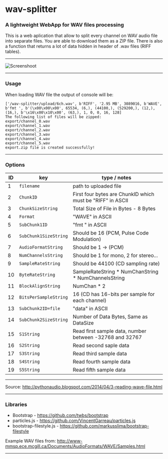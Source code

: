 # wav-splitter
### A lightweight WebApp for WAV files processing
This is a web aplication that allow to split every channel on WAV audio file into separate files. You are able to download them as a ZIP file. There is also a function that returns a lot of data hidden in header of .wav files (RIFF tables).

------------------------------

![Screenshoot](https://i.imgur.com/EUpJNo2.png)

------------------------------
### Usage

When loading WAV file the output of console will be:

```
['/wav-splitter/upload/6ch.wav', b'RIFF', '2.95 MB', 3089016, b'WAVE', b'fmt ', b'(\x00\x00\x00', 65534, (6,), (44100,), (529200,), (12,), (16,), b'\x16\x00\x10\x00', (63,), 1, 0, 0, 16, 128]
The following list of files will be zipped:
export/channel_0.wav
export/channel_1.wav
export/channel_2.wav
export/channel_3.wav
export/channel_4.wav
export/channel_5.wav
export.zip file is created successfully!
```

-------------------------------

### Options

ID | key | type / notes
---|----|---------
1 |`filename` | path to uploaded file 
2 |`ChunkID` | First four bytes are ChunkID which must be "RIFF" in ASCII
3 |`ChunkSizeString` | Total Size of File in Bytes - 8 Bytes
4 |`Format` | "WAVE" in ASCII
5 |`SubChunk1ID` | "fmt " in ASCII
6 |`SubChunk1SizeString` | Should be 16 (PCM, Pulse Code Modulation)
7 |`AudioFormatString` | Should be 1 -> (PCM)
8 |`NumChannelsString` | Should be 1 for mono, 2 for stereo... 
9 |`SampleRateString` | Should be 44100 (CD sampling rate)
10|`ByteRateString` | SampleRateString * NumChanString * NumChannelsString
11|`BlockAlignString` | NumChan * 2
12|`BitsPerSampleString` | 16 (CD has 16-bits per sample for each channel)
13|`SubChunk2ID=file` | "data" in ASCII
14|`SubChunk2SizeString` | Number of Data Bytes, Same as DataSize
15|`S1String` | Read first sample data, number between -32768 and 32767
16|`S2String` | Read second saple data
17|`S3String` | Read third sample data
18|`S4String` | Read fourth sample data
19|`S5String` | Read fifth sample data
-------------------------------

Source: http://pythonaudio.blogspot.com/2014/04/3-reading-wave-file.html

-------------------------------

### Libraries

* Bootstrap -  https://github.com/twbs/bootstrap 
* particles.js - https://github.com/VincentGarreau/particles.js
* bootstrap-filestyle.js - https://github.com/markusslima/bootstrap-filestyle

Example WAV files from: http://www-mmsp.ece.mcgill.ca/Documents/AudioFormats/WAVE/Samples.html

-------------------------------
